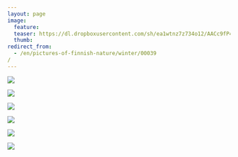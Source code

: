 ```yaml
---
layout: page
image:
  feature:
  teaser: https://dl.dropboxusercontent.com/sh/ea1wtnz7z734o12/AACc9fP4Y4nnlM0F9-Jwf03ya/luontokuvat/talvi/DS40545-245px.jpg
  thumb:
redirect_from:
  - /en/pictures-of-finnish-nature/winter/00039/
---
```


[![](https://dl.dropboxusercontent.com/sh/ea1wtnz7z734o12/AAD0VbMR3OJL0E9XcsjbIBf1a/luontokuvat/talvi/DS40541-800px.jpg)](https://dl.dropboxusercontent.com/sh/ea1wtnz7z734o12/AAA-9p6O94cxdKMCdYXY0GRVa/luontokuvat/talvi/DS40541.jpg)

[![](https://dl.dropboxusercontent.com/sh/ea1wtnz7z734o12/AAB2EJEgdFH-0Sy3DnDHQnj8a/luontokuvat/talvi/DS40543-800px.jpg)](https://dl.dropboxusercontent.com/sh/ea1wtnz7z734o12/AAAwciac7CoT3Du20dmukFwTa/luontokuvat/talvi/DS40543.jpg)

[![](https://dl.dropboxusercontent.com/sh/ea1wtnz7z734o12/AABv6MvJW1BlaSVp-JxfuQ5Sa/luontokuvat/talvi/DS40550-800px.jpg)](https://dl.dropboxusercontent.com/sh/ea1wtnz7z734o12/AADsx8P4kvBMdmrpvDUzhgwEa/luontokuvat/talvi/DS40550.jpg)

[![](https://dl.dropboxusercontent.com/sh/ea1wtnz7z734o12/AAD6twIpDbE9l38c3WBE1hMqa/luontokuvat/talvi/DS40547-800px.jpg)](https://dl.dropboxusercontent.com/sh/ea1wtnz7z734o12/AAB1pA4NwsMkNK6VkVuRAJzga/luontokuvat/talvi/DS40547.jpg)

[![](https://dl.dropboxusercontent.com/sh/ea1wtnz7z734o12/AAAlLOk4oS4CiDfKvRkgT4xfa/luontokuvat/talvi/DS40544-800px.jpg)](https://dl.dropboxusercontent.com/sh/ea1wtnz7z734o12/AAAGModyPw2jH9-j7mt5NLOHa/luontokuvat/talvi/DS40544.jpg)

[![](https://dl.dropboxusercontent.com/sh/ea1wtnz7z734o12/AABa4L0qMt6WBfrnqEPCV44Ya/luontokuvat/talvi/DS40545-800px.jpg)](https://dl.dropboxusercontent.com/sh/ea1wtnz7z734o12/AABzZIGe1KwF9gBbhu5GR3sNa/luontokuvat/talvi/DS40545.jpg)
